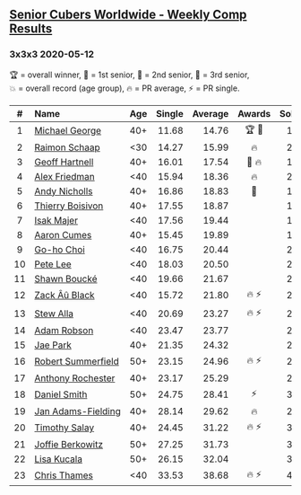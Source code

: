 <style>table {white-space: nowrap;}</style>

## [Senior Cubers Worldwide - Weekly Comp Results](/scw-comp/results/)
### 3x3x3 2020-05-12

<span style="white-space: nowrap;">🏆 = overall winner</span>, <span style="white-space: nowrap;">🥇 = 1st senior</span>, <span style="white-space: nowrap;">🥈 = 2nd senior</span>, <span style="white-space: nowrap;">🥉 = 3rd senior</span>, <span style="white-space: nowrap;">💥 = overall record (age group)</span>, <span style="white-space: nowrap;">🔥 = PR average</span>, <span style="white-space: nowrap;">⚡ = PR single</span>.

| # | Name | Age | Single | Average | Awards | Solve 1 | Solve 2 | Solve 3 | Solve 4 | Solve 5 | Video |
| :--: | :-- | :--: | --: | --: | :--: | --: | --: | --: | --: | --: | :-- |
| 1 | [Michael George](../../persons/michael_george/333.md) | 40+ | 11.68 | 14.76 | 🏆 🥇 | 13.34 | 23.87 | 13.67 | 11.68 | 17.27 | [Link](https://www.facebook.com/events/546188069600739/permalink/550184852534394) |
| 2 | [Raimon Schaap](../../persons/raimon_schaap/333.md) | <30 | 14.27 | 15.99 | 🔥 | 20.36 | 14.78 | 16.19 | 16.99 | 14.27 | [Link](https://www.facebook.com/events/546188069600739/permalink/547513629468183) |
| 3 | [Geoff Hartnell](../../persons/geoff_hartnell/333.md) | 40+ | 16.01 | 17.54 | 🥈 🔥 | 17.94 | 18.21 | 16.47 | 16.01 | 21.73 | [Link](https://www.facebook.com/events/546188069600739/permalink/548661302686749) |
| 4 | [Alex Friedman](../../persons/alex_friedman/333.md) | <40 | 15.94 | 18.36 | 🔥 | 22.12 | 18.52 | 18.11 | 18.45 | 15.94 | [Link](https://www.facebook.com/events/546188069600739/permalink/550338852518994) |
| 5 | [Andy Nicholls](../../persons/andy_nicholls/333.md) | 40+ | 16.86 | 18.83 | 🥉 | 19.02 | 20.43 | 16.86 | 17.05 | 23.57 | [Link](https://www.facebook.com/events/546188069600739/permalink/546950049524541) |
| 6 | [Thierry Boisivon](../../persons/thierry_boisivon/333.md) | 40+ | 17.55 | 18.87 |  | 19.21 | 25.68 | 18.69 | 18.71 | 17.55 | [Link](https://www.facebook.com/events/546188069600739/permalink/550020942550785) |
| 7 | [Isak Majer](../../persons/isak_majer/333.md) | <40 | 17.56 | 19.44 |  | 19.41 | 17.56 | 28.47 | 18.32 | 20.59 | [Link](https://www.facebook.com/events/546188069600739/permalink/550356445850568) |
| 8 | [Aaron Cumes](../../persons/aaron_cumes/333.md) | 40+ | 15.45 | 19.89 |  | 18.91 | 20.05 | 22.20 | 15.45 | 20.72 | [Link](https://www.facebook.com/events/546188069600739/permalink/546336752919204) |
| 9 | [Go-ho Choi](../../persons/go_ho_choi/333.md) | <40 | 16.75 | 20.44 |  | 20.16 | 22.40 | 28.21 | 18.76 | 16.75 | [Link](https://www.facebook.com/events/546188069600739/permalink/549348339284712) |
| 10 | [Pete Lee](../../persons/pete_lee/333.md) | <40 | 18.03 | 20.50 |  | 23.05 | 18.65 | 19.80 | 18.03 | 29.92 | [Link](https://www.facebook.com/events/546188069600739/permalink/550265109193035) |
| 11 | [Shawn Boucké](../../persons/shawn_boucke/333.md) | <40 | 19.66 | 21.67 |  | 24.09 | 22.94 | 19.66 | 21.86 | 20.21 | [Link](https://www.facebook.com/events/546188069600739/permalink/546500692902810) |
| 12 | [Zack Âû Black](../../persons/zack_au_black/333.md) | <40 | 15.72 | 21.80 | 🔥 ⚡ | 23.07 | 20.57 | 22.42 | 15.72 | 22.41 | [Link](https://www.facebook.com/events/546188069600739/permalink/550348159184730) |
| 13 | [Stew Alla](../../persons/stew_alla/333.md) | <40 | 20.69 | 23.27 | 🔥 ⚡ | 24.70 | 26.14 | 21.96 | 20.69 | 23.15 | [Link](https://www.facebook.com/events/546188069600739/permalink/550354812517398) |
| 14 | [Adam Robson](../../persons/adam_robson/333.md) | <40 | 23.47 | 23.77 |  | 23.47 | 23.83 | 23.94 | 23.54 | 27.65 | [Link](https://www.facebook.com/events/546188069600739/permalink/547855982767281) |
| 15 | [Jae Park](../../persons/jae_park/333.md) | 40+ | 21.35 | 24.32 |  | 21.35 | 24.93 | DNF | 24.84 | 23.18 | [Link](https://www.facebook.com/events/546188069600739/permalink/547732242779655) |
| 16 | [Robert Summerfield](../../persons/robert_summerfield/333.md) | 50+ | 23.15 | 24.96 | 🔥 ⚡ | 28.83 | 24.08 | 26.97 | 23.84 | 23.15 | [Link](https://www.facebook.com/events/546188069600739/permalink/550267339192812) |
| 17 | [Anthony Rochester](../../persons/anthony_rochester/333.md) | 40+ | 23.17 | 25.29 |  | 25.31 | 23.49 | 27.07 | 27.15 | 23.17 | [Link](https://www.facebook.com/events/546188069600739/permalink/549145385971674) |
| 18 | [Daniel Smith](../../persons/daniel_smith/333.md) | 50+ | 24.75 | 28.41 | ⚡ | 31.33 | 26.32 | 35.81 | 24.75 | 27.59 | [Link](https://www.facebook.com/events/546188069600739/permalink/549601422592737) |
| 19 | [Jan Adams-Fielding](../../persons/jan_adams_fielding/333.md) | 40+ | 28.14 | 29.62 | 🔥 | 28.14 | 36.67 | 31.44 | 28.52 | 28.90 | [Link](https://www.facebook.com/events/546188069600739/permalink/549722615913951) |
| 20 | [Timothy Salay](../../persons/timothy_salay/333.md) | 40+ | 24.45 | 31.22 | 🔥 ⚡ | 33.88 | 27.27 | 32.50 | 24.45 | 37.96 | [Link](https://www.facebook.com/BigTSpot/videos/10215971290226347) |
| 21 | [Joffie Berkowitz](../../persons/joffie_berkowitz/333.md) | 50+ | 27.25 | 31.73 |  | 30.20 | 27.25 | 35.52 | 29.48 | 40.11 | [Link](https://www.facebook.com/events/546188069600739/permalink/550450762507803) |
| 22 | [Lisa Kucala](../../persons/lisa_kucala/333.md) | 50+ | 26.15 | 32.04 |  | 30.88 | 26.15 | 37.17 | 31.95 | 33.30 | [Link](https://www.facebook.com/events/546188069600739/permalink/548185812734298) |
| 23 | [Chris Thames](../../persons/chris_thames/333.md) | <40 | 33.53 | 38.68 | 🔥 ⚡ | 47.24 | 37.58 | 40.51 | 33.53 | 37.96 | [Link](https://www.facebook.com/events/546188069600739/permalink/548934909326055) |

<!-- Global site tag (gtag.js) - Google Analytics -->
<script async src="https://www.googletagmanager.com/gtag/js?id=UA-86348435-3"></script>
<script>window.dataLayer = window.dataLayer || []; function gtag() {dataLayer.push(arguments);} gtag('js', new Date()); gtag('config', 'UA-86348435-3');</script>
